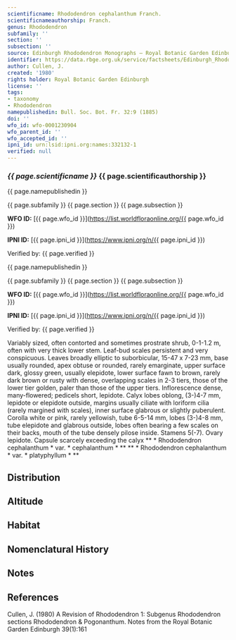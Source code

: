```yaml
---
scientificname: Rhododendron cephalanthum Franch.
scientificnameauthorship: Franch.
genus: Rhododendron
subfamily: ''
section: ''
subsection: ''
source: Edinburgh Rhododendron Monographs – Royal Botanic Garden Edinburgh
identifier: https://data.rbge.org.uk/service/factsheets/Edinburgh_Rhododendron_Monographs.xhtml
author: Cullen, J.
created: '1980'
rights holder: Royal Botanic Garden Edinburgh
license: ''
tags:
- taxonomy
- Rhododendron
namepublishedin: Bull. Soc. Bot. Fr. 32:9 (1885)
doi: ''
wfo_id: wfo-0001230904
wfo_parent_id: ''
wfo_accepted_id: ''
ipni_id: urn:lsid:ipni.org:names:332132-1
verified: null
---
```

### _{{ page.scientificname }}_ {{ page.scientificauthorship }}
 {{ page.namepublishedin }}

{{ page.subfamily }} {{ page.section }} {{ page.subsection }}

**WFO ID:** [{{ page.wfo_id }}](https://list.worldfloraonline.org/{{ page.wfo_id }})

**IPNI ID:** [{{ page.ipni_id }}](https://www.ipni.org/n/{{ page.ipni_id }})

Verified by: {{ page.verified }}

 {{ page.namepublishedin }}

{{ page.subfamily }} {{ page.section }} {{ page.subsection }}

**WFO ID:** [{{ page.wfo_id }}](https://list.worldfloraonline.org/{{ page.wfo_id }})

**IPNI ID:** [{{ page.ipni_id }}](https://www.ipni.org/n/{{ page.ipni_id }})

Verified by: {{ page.verified }}



Variably sized, often contorted and sometimes prostrate shrub, 0-1-1.2 m, often with very thick lower stem. Leaf-bud scales persistent and very conspicuous. Leaves broadly elliptic to suborbicular, 15-47 x 7-23 mm, base usually rounded, apex obtuse or rounded, rarely emarginate, upper surface dark, glossy green, usually elepidote, lower surface fawn to brown, rarely dark brown or rusty with dense, overlapping scales in 2-3 tiers, those of the lower tier golden, paler than those of the upper tiers. Inflorescence dense, many-flowered; pedicels short, lepidote. Calyx lobes oblong, (3-)4-7 mm, lepidote or elepidote outside, margins usually ciliate with loriform cilia (rarely margined with scales), inner surface glabrous or slightly puberulent. Corolla white or pink, rarely yellowish, tube 6-5-14 mm, lobes (3-)4-8 mm, tube elepidote and glabrous outside, lobes often bearing a few scales on their backs, mouth of the tube densely pilose inside. Stamens 5(-7). Ovary lepidote. Capsule scarcely exceeding the calyx ** * Rhododendron cephalanthum * var. * cephalanthum * ** ** * Rhododendron cephalanthum * var. * platyphyllum * **

## Distribution


## Altitude


## Habitat


## Nomenclatural History

                       
## Notes


## References

Cullen, J. (1980) A Revision of Rhododendron 1: Subgenus Rhododendron sections Rhododendron & Pogonanthum. Notes from the Royal Botanic Garden Edinburgh 39(1):161
